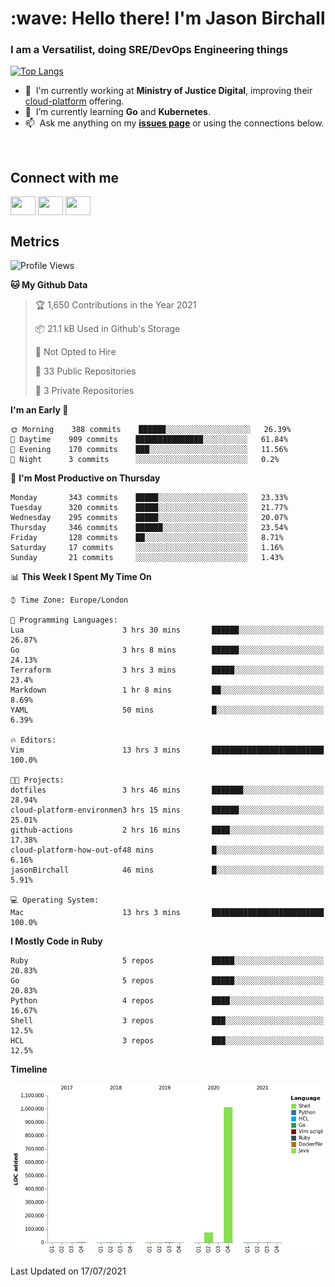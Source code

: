 <h1 align="left" id="jason-title">:wave: Hello there! I'm Jason Birchall</h1>
<h3 align="left">I am a Versatilist, doing SRE/DevOps Engineering things</h3>

[![Top Langs](https://github-readme-stats.vercel.app/api?username=jasonBirchall&show_icons=true&count_private=true&include_all_commits=true&theme=gruvbox)](https://github.com/anuraghazra/github-readme-stats)

- :office: &nbsp;I'm currently working at **Ministry of Justice Digital**, improving their [cloud-platform](https://github.com/ministryofjustice/cloud-platform) offering.
- :seedling: &nbsp;I’m currently learning **Go** and **Kubernetes**.
- :mailbox: &nbsp;Ask me anything on my **[issues page]** or using the connections below.


<br>

<h2>Connect with me</h2>
<p>
<a href="https://twitter.com/jsonBirchall" target="blank"><img align="center" src="https://cdn.jsdelivr.net/npm/simple-icons@3.0.1/icons/twitter.svg" alt="" height="30" width="40" /></a>
<a href="https://keybase.io/json0" target="blank"><img align="center" src="https://cdn.jsdelivr.net/npm/simple-icons@3.0.1/icons/keybase.svg" alt="" height="30" width="40" /></a>
<a href="https://www.reddit.com/user/kakorate" target="blank"><img align="center" src="https://cdn.jsdelivr.net/npm/simple-icons@3.0.1/icons/reddit.svg" alt="" height="30" width="40" /></a>
</p>

<h2>Metrics</h2>

<!--START_SECTION:waka-->
![Profile Views](http://img.shields.io/badge/Profile%20Views-0-blue)

**🐱 My Github Data** 

> 🏆 1,650 Contributions in the Year 2021
 > 
> 📦 21.1 kB Used in Github's Storage 
 > 
> 🚫 Not Opted to Hire
 > 
> 📜 33 Public Repositories 
 > 
> 🔑 3 Private Repositories  
 > 
**I'm an Early 🐤** 

```text
🌞 Morning    388 commits    ██████░░░░░░░░░░░░░░░░░░░   26.39% 
🌆 Daytime    909 commits    ███████████████░░░░░░░░░░   61.84% 
🌃 Evening    170 commits    ███░░░░░░░░░░░░░░░░░░░░░░   11.56% 
🌙 Night      3 commits      ░░░░░░░░░░░░░░░░░░░░░░░░░   0.2%

```
📅 **I'm Most Productive on Thursday** 

```text
Monday       343 commits    █████░░░░░░░░░░░░░░░░░░░░   23.33% 
Tuesday      320 commits    █████░░░░░░░░░░░░░░░░░░░░   21.77% 
Wednesday    295 commits    █████░░░░░░░░░░░░░░░░░░░░   20.07% 
Thursday     346 commits    ██████░░░░░░░░░░░░░░░░░░░   23.54% 
Friday       128 commits    ██░░░░░░░░░░░░░░░░░░░░░░░   8.71% 
Saturday     17 commits     ░░░░░░░░░░░░░░░░░░░░░░░░░   1.16% 
Sunday       21 commits     ░░░░░░░░░░░░░░░░░░░░░░░░░   1.43%

```


📊 **This Week I Spent My Time On** 

```text
⌚︎ Time Zone: Europe/London

💬 Programming Languages: 
Lua                      3 hrs 30 mins       ██████░░░░░░░░░░░░░░░░░░░   26.87% 
Go                       3 hrs 8 mins        ██████░░░░░░░░░░░░░░░░░░░   24.13% 
Terraform                3 hrs 3 mins        █████░░░░░░░░░░░░░░░░░░░░   23.4% 
Markdown                 1 hr 8 mins         ██░░░░░░░░░░░░░░░░░░░░░░░   8.69% 
YAML                     50 mins             █░░░░░░░░░░░░░░░░░░░░░░░░   6.39%

🔥 Editors: 
Vim                      13 hrs 3 mins       █████████████████████████   100.0%

🐱‍💻 Projects: 
dotfiles                 3 hrs 46 mins       ███████░░░░░░░░░░░░░░░░░░   28.94% 
cloud-platform-environmen3 hrs 15 mins       ██████░░░░░░░░░░░░░░░░░░░   25.01% 
github-actions           2 hrs 16 mins       ████░░░░░░░░░░░░░░░░░░░░░   17.38% 
cloud-platform-how-out-of48 mins             █░░░░░░░░░░░░░░░░░░░░░░░░   6.16% 
jasonBirchall            46 mins             █░░░░░░░░░░░░░░░░░░░░░░░░   5.91%

💻 Operating System: 
Mac                      13 hrs 3 mins       █████████████████████████   100.0%

```

**I Mostly Code in Ruby** 

```text
Ruby                     5 repos             █████░░░░░░░░░░░░░░░░░░░░   20.83% 
Go                       5 repos             █████░░░░░░░░░░░░░░░░░░░░   20.83% 
Python                   4 repos             ████░░░░░░░░░░░░░░░░░░░░░   16.67% 
Shell                    3 repos             ███░░░░░░░░░░░░░░░░░░░░░░   12.5% 
HCL                      3 repos             ███░░░░░░░░░░░░░░░░░░░░░░   12.5%

```


**Timeline**

![Chart not found](https://raw.githubusercontent.com/jasonBirchall/jasonBirchall/main/charts/bar_graph.png) 


 Last Updated on 17/07/2021
<!--END_SECTION:waka-->

<!-- links -->

[issues page]: https://github.com/jasonBirchall/jasonBirchall/issues "jasonBirchall/issues"
